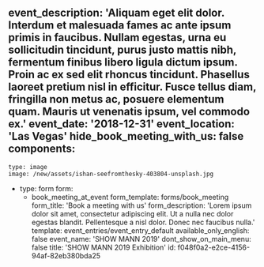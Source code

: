 event_description: 'Aliquam eget elit dolor. Interdum et malesuada fames ac ante ipsum primis in faucibus. Nullam egestas, urna eu sollicitudin tincidunt, purus justo mattis nibh, fermentum finibus libero ligula dictum ipsum. Proin ac ex sed elit rhoncus tincidunt. Phasellus laoreet pretium nisl in efficitur. Fusce tellus diam, fringilla non metus ac, posuere elementum quam. Mauris ut venenatis ipsum, vel commodo ex.'
event_date: '2018-12-31'
event_location: 'Las Vegas'
hide_book_meeting_with_us: false
components:
  -
    type: image
    image: /new/assets/ishan-seefromthesky-403804-unsplash.jpg
  -
    type: form
    form:
      - book_meeting_at_event
    form_template: forms/book_meeting
    form_title: 'Book a meeting with us'
    form_description: 'Lorem ipsum dolor sit amet, consectetur adipiscing elit. Ut a nulla nec dolor egestas blandit. Pellentesque a nisl dolor. Donec nec faucibus nulla.'
template: event_entries/event_entry_default
available_only_english: false
event_name: 'SHOW MANN 2019'
dont_show_on_main_menu: false
title: 'SHOW MANN 2019 Exhibition'
id: f048f0a2-e2ce-4156-94af-82eb380bda25
